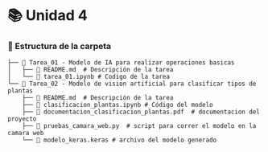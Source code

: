 # 📚 Unidad 4

### 📂 Estructura de la carpeta
    ├── 📁 Tarea_01 - Modelo de IA para realizar operaciones basicas
    │   ├── 📄 README.md  # Descripción de la tarea
    │   └── 📄 tarea_01.ipynb # Codigo de la tarea
    └── 📁 Tarea_02 - Modelo de vision artificial para clasificar tipos de plantas
        ├── 📄 README.md  # Descripción de la tarea
        ├── 📄 clasificacion_plantas.ipynb # Código del modelo
        ├── 📄 documentacion_clasificacion_plantas.pdf  # documentacion del proyecto
        ├── 📄 pruebas_camara_web.py  # script para correr el modelo en la camara web
        └── 📄 modelo_keras.keras # archivo del modelo generado
